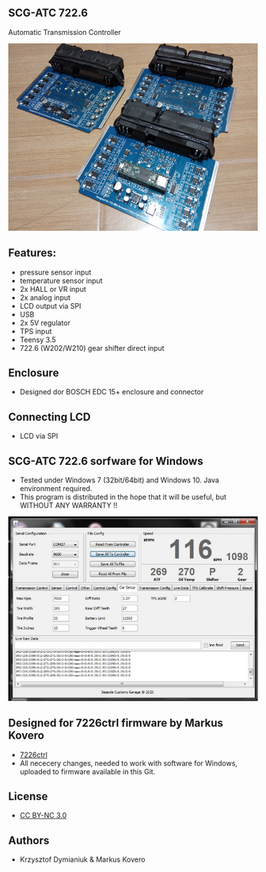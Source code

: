 ## SCG-ATC 722.6

Automatic Transmission Controller

![Board](board.jpg?raw=true "Board")

## Features:
* pressure sensor input
* temperature sensor input
* 2x HALL or VR input
* 2x analog input
* LCD output via SPI
* USB
* 2x 5V regulator
* TPS input
* Teensy 3.5
* 722.6 (W202/W210) gear shifter direct input

## Enclosure
* Designed dor BOSCH EDC 15+ enclosure and connector

## Connecting LCD
* LCD via SPI

## SCG-ATC 722.6 sorfware for Windows
* Tested under Windows 7 (32bit/64bit) and Windows 10. Java environment required.
* This program is distributed in the hope that it will be useful, but WITHOUT ANY WARRANTY !!

![Software](soft_pc.jpg?raw=true "Software")

## Designed for 7226ctrl firmware by Markus Kovero
* [7226ctrl](https://github.com/mkovero/7226ctrl)
* All nececery changes, needed to work with software for Windows, uploaded to firmware available in this Git. 

## License
* [CC BY-NC 3.0](https://creativecommons.org/licenses/by-nc/3.0/)

## Authors
* Krzysztof Dymianiuk & Markus Kovero
